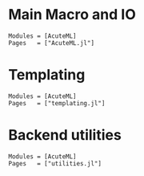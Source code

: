 ```@index
```

# Main Macro and IO

```@autodocs
Modules = [AcuteML]
Pages   = ["AcuteML.jl"]
```


# Templating

```@autodocs
Modules = [AcuteML]
Pages   = ["templating.jl"]
```

# Backend utilities

```@autodocs
Modules = [AcuteML]
Pages   = ["utilities.jl"]
```

